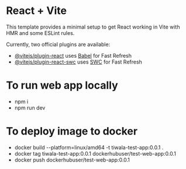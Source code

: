 # React + Vite

This template provides a minimal setup to get React working in Vite with HMR and some ESLint rules.

Currently, two official plugins are available:

- [@vitejs/plugin-react](https://github.com/vitejs/vite-plugin-react/blob/main/packages/plugin-react/README.md) uses [Babel](https://babeljs.io/) for Fast Refresh
- [@vitejs/plugin-react-swc](https://github.com/vitejs/vite-plugin-react-swc) uses [SWC](https://swc.rs/) for Fast Refresh


# To run web app locally
- npm i
- npm run dev


# To deploy image to docker
- docker build --platform=linux/amd64 -t tiwala-test-app:0.0.1 .
- docker tag tiwala-test-app:0.0.1 dockerhubuser/test-web-app:0.0.1
- docker push dockerhubuser/test-web-app:0.0.1